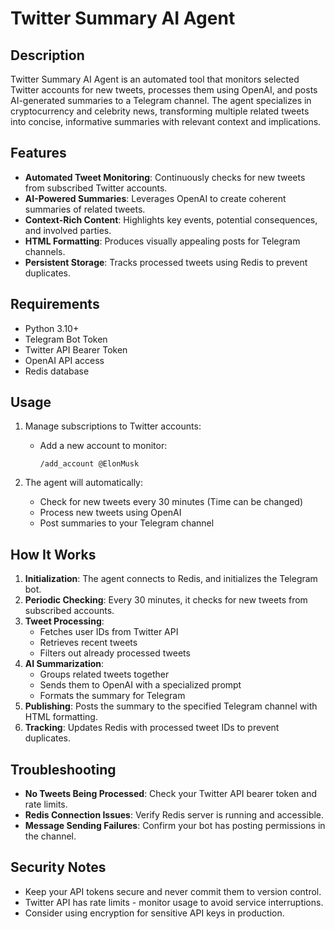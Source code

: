 # Twitter Summary AI Agent

## Description

Twitter Summary AI Agent is an automated tool that monitors selected Twitter accounts for new tweets, processes them using OpenAI, and posts AI-generated summaries to a Telegram channel. The agent specializes in cryptocurrency and celebrity news, transforming multiple related tweets into concise, informative summaries with relevant context and implications.

## Features

- **Automated Tweet Monitoring**: Continuously checks for new tweets from subscribed Twitter accounts.
- **AI-Powered Summaries**: Leverages OpenAI to create coherent summaries of related tweets.
- **Context-Rich Content**: Highlights key events, potential consequences, and involved parties.
- **HTML Formatting**: Produces visually appealing posts for Telegram channels.
- **Persistent Storage**: Tracks processed tweets using Redis to prevent duplicates.

## Requirements

- Python 3.10+
- Telegram Bot Token
- Twitter API Bearer Token
- OpenAI API access
- Redis database

## Usage

1. Manage subscriptions to Twitter accounts:
   - Add a new account to monitor:
     ```
     /add_account @ElonMusk
     ```

2. The agent will automatically:
   - Check for new tweets every 30 minutes (Time can be changed)
   - Process new tweets using OpenAI
   - Post summaries to your Telegram channel

## How It Works

1. **Initialization**: The agent connects to Redis, and initializes the Telegram bot.
2. **Periodic Checking**: Every 30 minutes, it checks for new tweets from subscribed accounts.
3. **Tweet Processing**:
   - Fetches user IDs from Twitter API
   - Retrieves recent tweets
   - Filters out already processed tweets
4. **AI Summarization**:
   - Groups related tweets together
   - Sends them to OpenAI with a specialized prompt
   - Formats the summary for Telegram
5. **Publishing**: Posts the summary to the specified Telegram channel with HTML formatting.
6. **Tracking**: Updates Redis with processed tweet IDs to prevent duplicates.

## Troubleshooting

- **No Tweets Being Processed**: Check your Twitter API bearer token and rate limits.
- **Redis Connection Issues**: Verify Redis server is running and accessible.
- **Message Sending Failures**: Confirm your bot has posting permissions in the channel.

## Security Notes

- Keep your API tokens secure and never commit them to version control.
- Twitter API has rate limits - monitor usage to avoid service interruptions.
- Consider using encryption for sensitive API keys in production.
